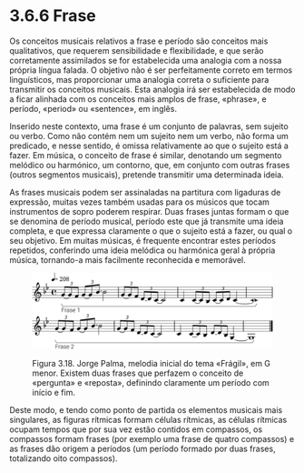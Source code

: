 # 3.6.6 Frase

Os conceitos musicais relativos a frase e período são conceitos mais qualitativos, que requerem sensibilidade e flexibilidade, e que serão corretamente assimilados se for estabelecida uma analogia com a nossa própria língua falada. O objetivo não é ser perfeitamente correto em termos linguísticos, mas proporcionar uma analogia correta o suficiente para transmitir os conceitos musicais. Esta analogia irá ser estabelecida de modo a ficar alinhada com os conceitos mais amplos de frase, «phrase», e período, «period» ou «sentence», em inglês.

Inserido neste contexto, uma frase é um conjunto de palavras, sem sujeito ou verbo. Como não contém nem um sujeito nem um verbo, não forma um predicado, e nesse sentido, é omissa relativamente ao que o sujeito está a fazer. Em música, o conceito de frase é similar, denotando um segmento melódico ou harmónico, um contorno, que, em conjunto com outras frases (outros segmentos musicais), pretende transmitir uma determinada ideia.

As frases musicais podem ser assinaladas na partitura com ligaduras de expressão, muitas vezes também usadas para os músicos que tocam instrumentos de sopro poderem respirar. Duas frases juntas formam o que se denomina de período musical, período este que já transmite uma ideia completa, e que expressa claramente o que o sujeito está a fazer, ou qual o seu objetivo. Em muitas músicas, é frequente encontrar estes períodos repetidos, conferindo uma ideia melódica ou harmónica geral à própria música, tornando-a mais facilmente reconhecida e memorável.

<figure><img src="../../.gitbook/assets/jorge_palma_fragil.svg" alt=""><figcaption><p>Figura 3.18. Jorge Palma, melodia inicial do tema «Frágil», em G menor. Existem duas frases que perfazem o conceito de «pergunta» e «reposta», definindo claramente um período com início e fim.</p></figcaption></figure>

Deste modo, e tendo como ponto de partida os elementos musicais mais singulares, as figuras rítmicas formam células rítmicas, as células rítmicas ocupam tempos que por sua vez estão contidos em compassos, os compassos formam frases (por exemplo uma frase de quatro compassos) e as frases dão origem a períodos (um período formado por duas frases, totalizando oito compassos).
